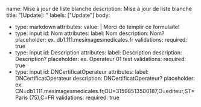 name: Mise à jour de liste blanche
description: Mise à jour de liste blanche
title: "[Update]: "
labels: ["Update"]
body:
  - type: markdown
    attributes:
      value: |
        Merci de templir ce formulaite!
  - type: input
    id: Nom
    attributes:
      label: Nom
      description: Nom?
      placeholder: ex. db1.111.mesimagesmedicales.fr
    validations:
      required: true
  - type: input
    id: Description
    attributes:
      label: Description
      description: Description?
      placeholder: ex. Operateur 01 test
    validations:
      required: true 
  - type: input
    id: DNCertificatOperateur
    attributes:
      label: DNCertificatOperateur
      description: DNCertificatOperateur?
      placeholder: ex. CN=db1.111.mesimagesmedicales.fr,OU=31598513500187,O=editeur,ST=Paris (75),C=FR
    validations:
      required: true 
